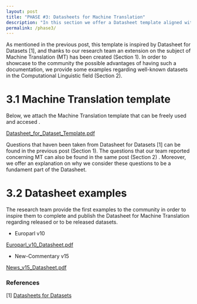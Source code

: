 ```yaml
---
layout: post
title: "PHASE #3: Datasheets for Machine Translation"
description: "In this section we offer a Datasheet template aligned with Machine Translation (Section 1), as well as, we provide the first two examples for the community (Section 2).\n"
permalink: /phase3/
---
```




As mentioned in the previous post, this template is inspired by Datasheet for Datasets [1], and thanks to our research team an extension on the subject of Machine Translation (MT) has been created (Section 1). In order to showcase to the community the possible advantages of having such a documentation, we provide some examples regarding well-known datasets in the Computational Linguistic field (Section 2).



# 3.1 Machine Translation template

Below, we attach the Machine Translation template that can be freely used and accesed .

 [Datasheet_for_Dataset_Template.pdf](https://github.com/margaritageleta/TAED-bias/blob/master/_pdf/Datasheet_for_Dataset_Template.pdf) 

Questions that haven been taken from Datasheet for Datasets [1] can be found in the previous post (Section 1). The questions that our team reported concerning MT can also be found in the same post (Section 2) . Moreover, we offer an explanation on why we consider these questions to be a fundament part of the Datasheet.



# 3.2 Datasheet examples

The research team provide the first examples to the community in order to inspire them to complete and publish the Datasheet for Machine Translation regarding released or to be released datasets. 

* Europarl v10

 [Europarl_v10_Datasheet.pdf](https://github.com/margaritageleta/TAED-bias/blob/master/_pdf/Europarl_v10_Datasheet.pdf) 

* New-Commentary v15

 [News_v15_Datasheet.pdf](https://github.com/margaritageleta/TAED-bias/blob/master/_pdf/News_v15_Datasheet.pdf) 



### References

[1] [Datasheets for Datasets](https://arxiv.org/pdf/1803.09010.pdf)